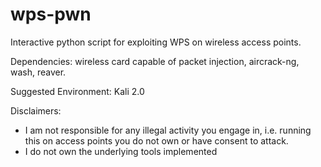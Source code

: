 # wps-pwn
Interactive python script for exploiting WPS on wireless access points.

Dependencies: wireless card capable of packet injection, aircrack-ng, wash, reaver.

Suggested Environment: Kali 2.0

Disclaimers: 
- I am not responsible for any illegal activity you engage in, i.e. running this on access points you do not own or have consent to attack. 
- I do not own the underlying tools implemented
